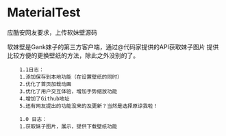 # MaterialTest
应酷安网友要求，上传软妹壁源码

软妹壁是Gank妹子的第三方客户端，通过@代码家提供的API获取妹子图片
提供比较方便的更换壁纸的方法，除此之外没别的了。

        1.1日志：
        1.添加保存到本地功能（在设置壁纸的同时）
        2.优化了首页加载动画
        3.优化了用户交互体验，增加手势缩放功能
        4.增加了Github地址
        5.还有网友提出的功能没来的及更新？当然是选择原谅我啦！

        1.0 日志：
        1.获取妹子图片，展示，提供下载壁纸功能
